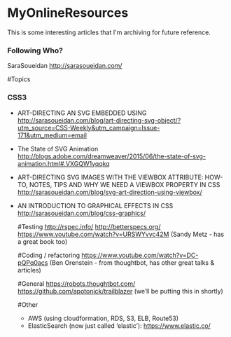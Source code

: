 # MyOnlineResources

This is some interesting articles that I'm archiving for future reference.

### Following Who?
SaraSoueidan http://sarasoueidan.com/

#Topics

### CSS3
- ART-DIRECTING AN SVG EMBEDDED USING <OBJECT>
http://sarasoueidan.com/blog/art-directing-svg-object/?utm_source=CSS-Weekly&utm_campaign=Issue-171&utm_medium=email

- The State of SVG Animation
http://blogs.adobe.com/dreamweaver/2015/06/the-state-of-svg-animation.html#.VXGQW1yqqkq

- ART-DIRECTING SVG IMAGES WITH THE VIEWBOX ATTRIBUTE: HOW-TO, NOTES, TIPS AND WHY WE NEED A VIEWBOX PROPERTY IN CSS
http://sarasoueidan.com/blog/svg-art-direction-using-viewbox/

- AN INTRODUCTION TO GRAPHICAL EFFECTS IN CSS
http://sarasoueidan.com/blog/css-graphics/


#Testing
http://rspec.info/
http://betterspecs.org/
https://www.youtube.com/watch?v=URSWYvyc42M (Sandy Metz - has a great book too)

#Coding / refactoring
https://www.youtube.com/watch?v=DC-pQPq0acs (Ben Orenstein - from thoughtbot, has other great talks & articles)

#General
https://robots.thoughtbot.com/
https://github.com/apotonick/trailblazer (we’ll be putting this in shortly)

#Other
- AWS (using cloudformation, RDS, S3, ELB, Route53)
- ElasticSearch (now just called ‘elastic’): https://www.elastic.co/

